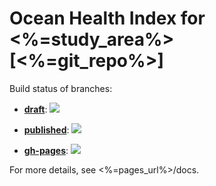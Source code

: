 # Ocean Health Index for <%=study_area%> [<%=git_repo%>]

Build status of branches:

- [**draft**](https://github.com/<%=git_slug%>/tree/draft): [![](https://travis-ci.org/<%=git_slug%>/svg?branch=draft)](https://travis-ci.org/<%=git_slug%>/branches)

- [**published**](https://github.com/<%=git_slug%>/tree/published): [![](https://travis-ci.org/<%=git_slug%>/svg?branch=published)](https://travis-ci.org/<%=git_slug%>/branches)

- [**gh-pages**](https://github.com/<%=git_slug%>/tree/gh-pages): [![](https://travis-ci.org/<%=git_slug%>/svg?branch=gh-pages)](https://travis-ci.org/<%=git_slug%>/branches)

For more details, see <%=pages_url%>/docs.
